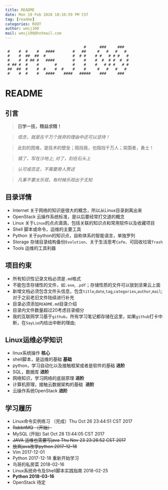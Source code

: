 ```yaml
---
title: README
date: Mon 19 Feb 2018 10:16:59 PM CST
tag: [readme]
categories: ROOT
author: wmsj100
mail: wmsj100@hotmail.com
---
```


````
                                   #      ###     ###
 #    #  #    #   ####        #   ##     #   #   #   #
 #    #  ##  ##  #            #  # #    # #   # # #   #
 #    #  # ## #   ####        #    #    #  #  # #  #  #
 # ## #  #    #       #       #    #    #   # # #   # #
 ##  ##  #    #  #    #  #    #    #     #   #   #   #
 #    #  #    #   ####    ####   #####    ###     ###
````
# README

## 引言
> **日学一技，精益求精！**

> *信念，就是在千万个放弃的理由中还可以坚持！*

> 此刻的困难，是技术的壁垒；阻挡我，也阻挡千万人；突围者，勇士！

> *错了，写在沙地上; 对了，刻在石头上*

> *认可或否定，不需要旁人赘述*

> *凡事不要太乐观，有时候乐观出于无知*


## 目录详情
- Internet 关于网络的知识是很大的概念，所以从Linux目录剥离出来
- OpenStack 云操作系统标准，是以后要经常打交道的概念
- Linux 关于`Linux`的点点滴滴，包括关联的知识点和常用软件以及收藏项目
- Shell 脚本或命令，运维的主要工具
- Python 关于python的知识点，自称体系的智能语言，单独罗列
- Storage 存储目录结构备份`Evolution`、关于生活思考`Cafe`、可回收垃圾`Trash`
- Tools 运维的工具利器

## 项目约束
- 所有知识性记录文档必须是`.md`格式
- 不能包含存储性的文件，如`.exe`, `.pdf`；存储性质的文件可以放到坚果云上面
- 新增文档必须包含文件头信息，包含`title`,`date`,`tag`,`categories`,`author`,`mail`;对于之前老旧文件陆续进行补充
- 目录必须添加`README.md`目录介绍
- 目录内文件数量超过20考虑目录细分
- 我的互联网学习基于`github`，所有学习笔记都存储在这里，如果`github`打卡中断，在`SayLie`内给出中断的理由;

## Linux运维必学知识
- linux系统操作 **核心**
- shell脚本，是运维的基础 **基础**
- python，学习自动化以及接触框架或者是软件的基础  **进阶**
- SQL，数据库  **进阶**
- 网络知识，学习网络的底层原理  **进阶**
- 计算机原理，接触云数据架构的基础  **进阶**
- 云操作系统OpenStack **进阶**

## 学习履历
- Linux命令实例练习 （完成）Thu Oct 26 23:44:51 CST 2017
- ~~RabbitMQ （开始）~~
- MySQL (开始) Sat Oct 28 13:44:05 CST 2017 
- ~~JAVA 运维也需要写java  Thu Nov 23 23:26:52 CST 2017~~
- ~~放弃java改学python 2017-12-18~~
- Vim 2017-12-01
- Python 2017-12-18 重新开始学习
- 鸟哥的私房菜 2018-02-16 
- Linux系统命令及Shell脚本实践指南 2018-02-25
- **Python 2018-03-16**
- OpenStack 待定

